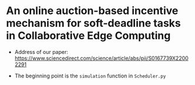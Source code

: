 
# An online auction-based incentive mechanism for soft-deadline tasks in Collaborative Edge Computing

- Address of our paper: https://www.sciencedirect.com/science/article/abs/pii/S0167739X22002291

- The beginning point is the `simulation` function in `Scheduler.py`
